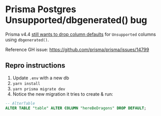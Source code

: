 # Prisma Postgres Unsupported/dbgenerated() bug

Prisma v4.4 [still wants to drop column defaults](https://github.com/prisma/prisma/issues/14799) for `Unsupported` columns using `dbgenerated()`.

Reference GH issue: https://github.com/prisma/prisma/issues/14799

## Repro instructions

1. Update `.env` with a new db
2. `yarn install`
3. `yarn prisma migrate dev`
4. Notice the new migration it tries to create & run:

```sql
-- AlterTable
ALTER TABLE "table" ALTER COLUMN "hereBeDragons" DROP DEFAULT;
```
